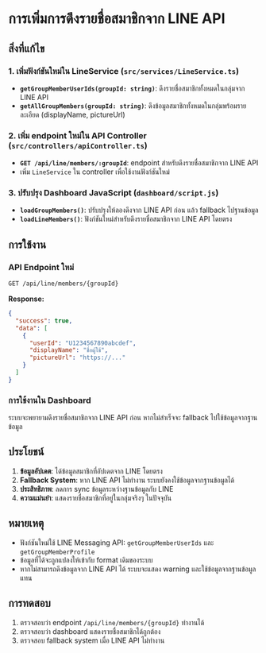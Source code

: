 # การเพิ่มการดึงรายชื่อสมาชิกจาก LINE API

## สิ่งที่แก้ไข

### 1. เพิ่มฟังก์ชันใหม่ใน LineService (`src/services/LineService.ts`)

- **`getGroupMemberUserIds(groupId: string)`**: ดึงรายชื่อสมาชิกทั้งหมดในกลุ่มจาก LINE API
- **`getAllGroupMembers(groupId: string)`**: ดึงข้อมูลสมาชิกทั้งหมดในกลุ่มพร้อมรายละเอียด (displayName, pictureUrl)

### 2. เพิ่ม endpoint ใหม่ใน API Controller (`src/controllers/apiController.ts`)

- **`GET /api/line/members/:groupId`**: endpoint สำหรับดึงรายชื่อสมาชิกจาก LINE API
- เพิ่ม `LineService` ใน controller เพื่อใช้งานฟังก์ชันใหม่

### 3. ปรับปรุง Dashboard JavaScript (`dashboard/script.js`)

- **`loadGroupMembers()`**: ปรับปรุงให้ลองดึงจาก LINE API ก่อน แล้ว fallback ไปฐานข้อมูล
- **`loadLineMembers()`**: ฟังก์ชันใหม่สำหรับดึงรายชื่อสมาชิกจาก LINE API โดยตรง

## การใช้งาน

### API Endpoint ใหม่

```bash
GET /api/line/members/{groupId}
```

**Response:**
```json
{
  "success": true,
  "data": [
    {
      "userId": "U1234567890abcdef",
      "displayName": "ชื่อผู้ใช้",
      "pictureUrl": "https://..."
    }
  ]
}
```

### การใช้งานใน Dashboard

ระบบจะพยายามดึงรายชื่อสมาชิกจาก LINE API ก่อน หากไม่สำเร็จจะ fallback ไปใช้ข้อมูลจากฐานข้อมูล

## ประโยชน์

1. **ข้อมูลอัปเดต**: ได้ข้อมูลสมาชิกที่อัปเดตจาก LINE โดยตรง
2. **Fallback System**: หาก LINE API ไม่ทำงาน ระบบยังคงใช้ข้อมูลจากฐานข้อมูลได้
3. **ประสิทธิภาพ**: ลดการ sync ข้อมูลระหว่างฐานข้อมูลกับ LINE
4. **ความแม่นยำ**: แสดงรายชื่อสมาชิกที่อยู่ในกลุ่มจริงๆ ในปัจจุบัน

## หมายเหตุ

- ฟังก์ชันใหม่ใช้ LINE Messaging API: `getGroupMemberUserIds` และ `getGroupMemberProfile`
- ข้อมูลที่ได้จะถูกแปลงให้เข้ากับ format เดิมของระบบ
- หากไม่สามารถดึงข้อมูลจาก LINE API ได้ ระบบจะแสดง warning และใช้ข้อมูลจากฐานข้อมูลแทน

## การทดสอบ

1. ตรวจสอบว่า endpoint `/api/line/members/{groupId}` ทำงานได้
2. ตรวจสอบว่า dashboard แสดงรายชื่อสมาชิกได้ถูกต้อง
3. ตรวจสอบ fallback system เมื่อ LINE API ไม่ทำงาน

